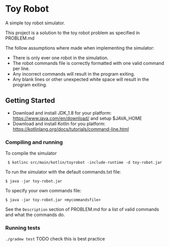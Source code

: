 # Toy Robot
A simple toy robot simulator.

This project is a solution to the toy robot problem as specified in PROBLEM.md

The follow assumptions where made when implementing the simulator:
* There is only ever one robot in the simulation.
* The robot commands file is correctly formatted with one valid command per line.
* Any incorrect commands will result in the program exiting.
* Any blank lines or other unexpected white space will result in the program 
exiting.

## Getting Started

* Download and install JDK_1.8 for your platform: https://www.java.com/en/download/ and setup $JAVA_HOME
* Download and install Kotlin for you platform: https://kotlinlang.org/docs/tutorials/command-line.html

### Compiling and running
To compile the simulator

``` $ kotlinc src/main/kotlin/toyrobot -include-runtime -d toy-robot.jar```

To run the simulator with the default commands.txt file:

```$ java -jar toy-robot.jar```

To specify your own commands file:

```$ java -jar toy-robot.jar <mycommandsfile>```

See the `Description` section of PROBLEM.md for a list of valid commands and what 
the commands do.

### Running tests

```./gradew test``` TODO check this is best practice 

